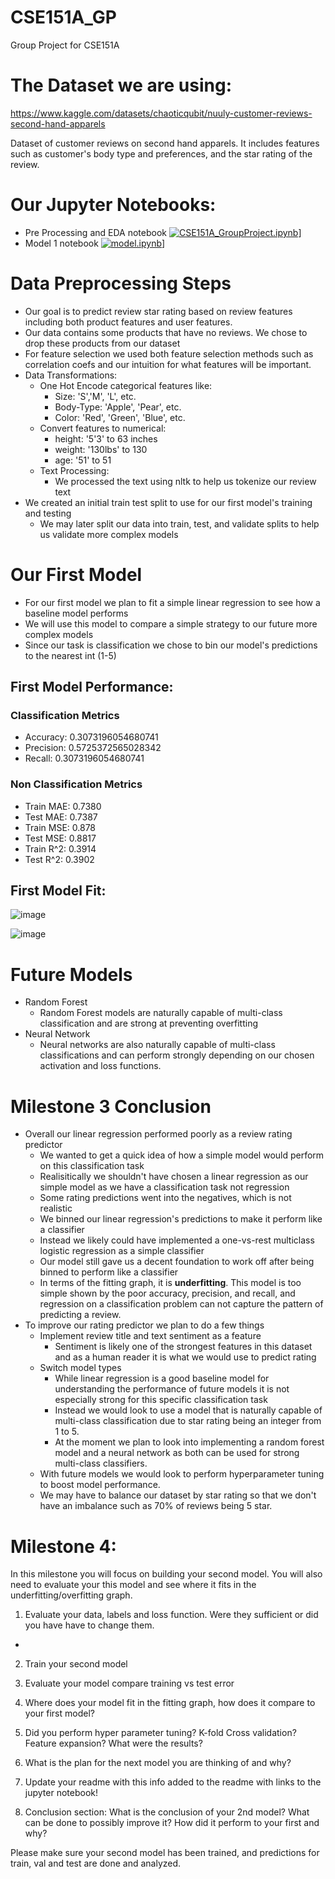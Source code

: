 # CSE151A_GP
Group Project for CSE151A
 
# The Dataset we are using:
https://www.kaggle.com/datasets/chaoticqubit/nuuly-customer-reviews-second-hand-apparels

Dataset of customer reviews on second hand apparels. It includes features such as customer's body type and preferences, and the star rating of the review.

# Our Jupyter Notebooks:
- Pre Processing and EDA notebook
[![CSE151A_GroupProject.ipynb](https://colab.research.google.com/assets/colab-badge.svg)](https://colab.research.google.com/github/OrenKGit/CSE151A_GP/blob/main/CSE151A_GroupProject.ipynb)]
- Model 1 notebook
[![model.ipynb](https://colab.research.google.com/assets/colab-badge.svg)](https://colab.research.google.com/github/OrenKGit/CSE151A_GP/blob/main/model.ipynb)]

# Data Preprocessing Steps
- Our goal is to predict review star rating based on review features including both product features and user features.
- Our data contains some products that have no reviews. We chose to drop these products from our dataset
- For feature selection we used both feature selection methods such as correlation coefs and our intuition for what features will be important.
- Data Transformations:
  - One Hot Encode categorical features like:
    - Size: 'S','M', 'L', etc.
    - Body-Type: 'Apple', 'Pear', etc.
    - Color: 'Red', 'Green', 'Blue', etc.
  - Convert features to numerical:
    - height: '5'3' to 63 inches
    - weight: '130lbs' to 130
    - age: '51' to 51
  - Text Processing:
    - We processed the text using nltk to help us tokenize our review text
 - We created an initial train test split to use for our first model's training and testing
    - We may later split our data into train, test, and validate splits to help us validate more complex models
   
# Our First Model
- For our first model we plan to fit a simple linear regression to see how a baseline model performs
- We will use this model to compare a simple strategy to our future more complex models
- Since our task is classification we chose to bin our model's predictions to the nearest int (1-5)

## First Model Performance:
### Classification Metrics
  - Accuracy: 0.3073196054680741
  - Precision: 0.5725372565028342
  - Recall: 0.3073196054680741

### Non Classification Metrics
  - Train MAE: 0.7380
  - Test MAE: 0.7387
  - Train MSE: 0.878
  - Test MSE: 0.8817
  - Train R^2: 0.3914
  - Test R^2: 0.3902

## First Model Fit:

![image](https://github.com/OrenKGit/CSE151A_GP/assets/91357838/f5bd7752-dcb6-435d-a2da-3e7b65baaaa9)

![image](https://github.com/OrenKGit/CSE151A_GP/assets/91357838/b5fe68a1-75d8-47a2-948d-d2b1e97cc0f5)

# Future Models
- Random Forest
  - Random Forest models are naturally capable of multi-class classification and are strong at preventing overfitting
- Neural Network
  - Neural networks are also naturally capable of multi-class classifications and can perform strongly depending on our chosen activation and loss functions.
 
# Milestone 3 Conclusion
- Overall our linear regression performed poorly as a review rating predictor
  - We wanted to get a quick idea of how a simple model would perform on this classification task
  - Realisitically we shouldn't have chosen a linear regression as our simple model as we have a classification task not regression
  - Some rating predictions went into the negatives, which is not realistic
  - We binned our linear regression's predictions to make it perform like a classifier
  - Instead we likely could have implemented a one-vs-rest multiclass logistic regression as a simple classifier
  - Our model still gave us a decent foundation to work off after being binned to perform like a classifier
  - In terms of the fitting graph, it is **underfitting**. This model is too simple shown by the poor accuracy, precision, and recall, and regression on a classification problem can not capture the pattern of predicting a review. 
- To improve our rating predictor we plan to do a few things
  - Implement review title and text sentiment as a feature
    - Sentiment is likely one of the strongest features in this dataset and as a human reader it is what we would use to predict rating
  - Switch model types
    - While linear regression is a good baseline model for understanding the performance of future models it is not especially strong for this specific classification task
    - Instead we would look to use a model that is naturally capable of multi-class classification due to star rating being an integer from 1 to 5.
    - At the moment we plan to look into implementing a random forest model and a neural network as both can be used for strong multi-class classifiers.
  - With future models we would look to perform hyperparameter tuning to boost model performance.
  - We may have to balance our dataset by star rating so that we don't have an imbalance such as 70% of reviews being 5 star.

# Milestone 4:

In this milestone you will focus on building your second model. You will also need to evaluate your this model and see where it fits in the underfitting/overfitting graph.

1. Evaluate your data, labels and loss function. Were they sufficient or did you have have to change them.
- 
2. Train your second model

3. Evaluate your model compare training vs test error

4. Where does your model fit in the fitting graph, how does it compare to your first model?

5. Did you perform hyper parameter tuning? K-fold Cross validation? Feature expansion? What were the results?

5. What is the plan for the next model you are thinking of and why?

6. Update your readme with this info added to the readme with links to the jupyter notebook!

7. Conclusion section: What is the conclusion of your 2nd model? What can be done to possibly improve it? How did it perform to your first and why?

Please make sure your second model has been trained, and predictions for train, val and test are done and analyzed. 
